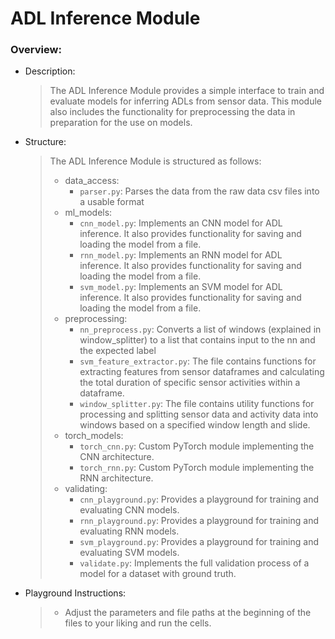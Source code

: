 # ADL Inference Module

### Overview:

- Description:
    > The ADL Inference Module provides a simple interface to train and evaluate models for inferring ADLs from sensor data. This module also includes the functionality for preprocessing the data in preparation for the use on models.
- Structure: 
    > The ADL Inference Module is structured as follows:  
  > - data_access:
  >   - ```parser.py```: Parses the data from the raw data csv files into a usable format
  > - ml_models:
  >   - ```cnn_model.py```: Implements an CNN model for ADL inference. It also provides functionality for saving and loading the model from a file.
  >   - ```rnn_model.py```: Implements an RNN model for ADL inference. It also provides functionality for saving and loading the model from a file.
  >   - ```svm_model.py```: Implements an SVM model for ADL inference. It also provides functionality for saving and loading the model from a file.
  > - preprocessing:
  >   - ```nn_preprocess.py```: Converts a list of windows (explained in window_splitter) to a list that contains input to the nn and the expected label
  >   - ```svm_feature_extractor.py```: The file contains functions for extracting features from sensor dataframes and calculating the total duration of specific sensor activities within a dataframe.
  >   - ```window_splitter.py```: The file contains utility functions for processing and splitting sensor data and activity data into windows based on a specified window length and slide.
  > - torch_models:
  >   - ```torch_cnn.py```: Custom PyTorch module implementing the CNN architecture.
  >   - ```torch_rnn.py```: Custom PyTorch module implementing the RNN architecture.
  > - validating:
  >   - ```cnn_playground.py```: Provides a playground for training and evaluating CNN models.
  >   - ```rnn_playground.py```: Provides a playground for training and evaluating RNN models.
  >   - ```svm_playground.py```: Provides a playground for training and evaluating SVM models.
  >   - ```validate.py```: Implements the full validation process of a model for a dataset with ground truth.
- Playground Instructions:
  > - Adjust the parameters and file paths at the beginning of the files to your liking and run the cells.